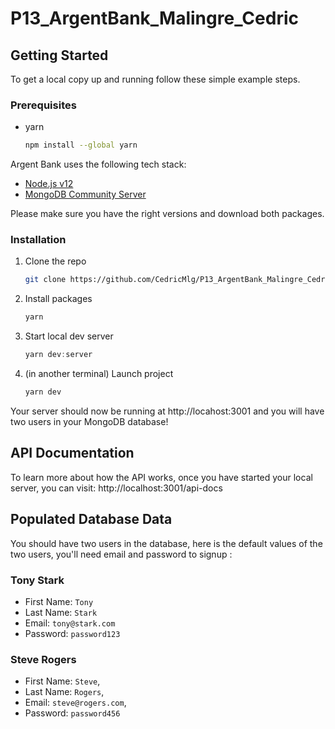 # P13_ArgentBank_Malingre_Cedric

<!-- GETTING STARTED -->
## Getting Started

To get a local copy up and running follow these simple example steps.

### Prerequisites

* yarn
  ```sh
  npm install --global yarn
  ```

Argent Bank uses the following tech stack:

- [Node.js v12](https://nodejs.org/en/)
- [MongoDB Community Server](https://www.mongodb.com/try/download/community)

Please make sure you have the right versions and download both packages.

### Installation

1. Clone the repo
   ```sh
   git clone https://github.com/CedricMlg/P13_ArgentBank_Malingre_Cedric
   ```
2. Install packages
   ```sh
   yarn
   ```
3. Start local dev server
   ```js
   yarn dev:server
   ```
4. (in another terminal) Launch project
   ```js
   yarn dev
   ```

Your server should now be running at http://locahost:3001 and you will have two users in your MongoDB database!

## API Documentation

To learn more about how the API works, once you have started your local server, you can visit: http://localhost:3001/api-docs

## Populated Database Data

You should have two users in the database, here is the default values of the two users, you'll need email and password to signup :

### Tony Stark

- First Name: `Tony`
- Last Name: `Stark`
- Email: `tony@stark.com`
- Password: `password123`

### Steve Rogers

- First Name: `Steve`,
- Last Name: `Rogers`,
- Email: `steve@rogers.com`,
- Password: `password456`
